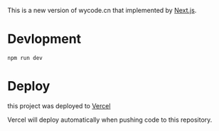 This is a new version of wycode.cn that implemented by [Next.js](https://nextjs.org).

# Devlopment

`npm run dev`

# Deploy

this project was deployed to [Vercel](https://vercel.com/)

Vercel will deploy automatically when pushing code to this repository.